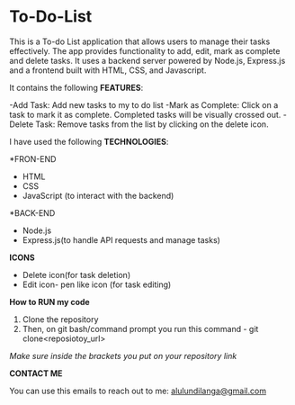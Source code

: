 # To-Do-List

This is a To-do List application that allows users to manage their tasks effectively.
The app provides functionality to add, edit, mark as complete and delete tasks.
It uses a backend server powered by Node.js, Express.js and a frontend built with HTML, CSS, and Javascript.

It contains the following **FEATURES**:

-Add Task: Add new tasks to my to do list
-Mark as Complete: Click on a task to mark it as complete. Completed tasks will be visually crossed out.
-Delete Task: Remove tasks from the list by clicking on the delete icon.


I have used the following **TECHNOLOGIES**:

*FRON-END
- HTML
- CSS 
- JavaScript (to interact with the backend)

*BACK-END
- Node.js
- Express.js(to handle API requests and manage tasks)

**ICONS**
- Delete icon(for task deletion)
- Edit icon- pen like icon (for task editing)

**How to RUN my code**

1. Clone the repository 
2. Then, on git bash/command prompt you run this command - git clone<reposiotoy_url>

*Make sure inside the brackets you put on your repository link*

**CONTACT ME**

You can use this emails to reach out to me: alulundilanga@gmail.com
